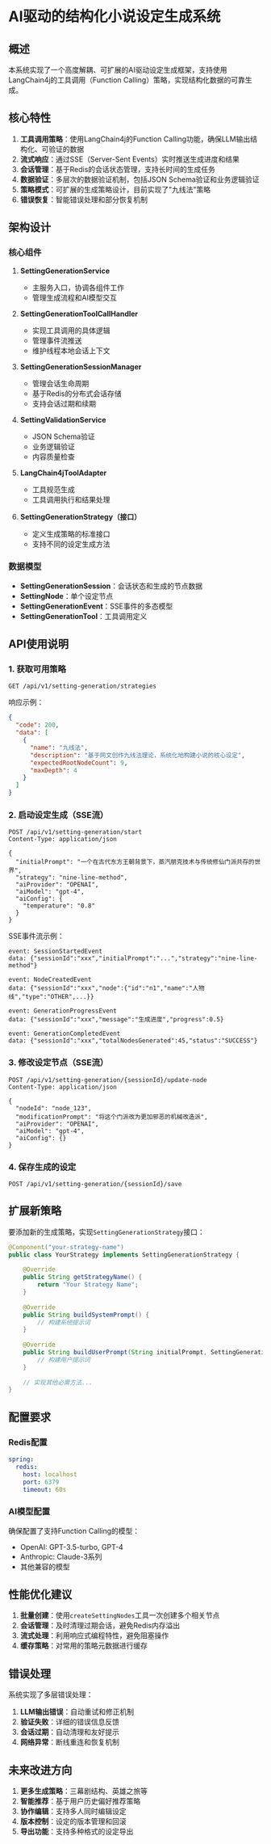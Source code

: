 # AI驱动的结构化小说设定生成系统

## 概述

本系统实现了一个高度解耦、可扩展的AI驱动设定生成框架，支持使用LangChain4j的工具调用（Function Calling）策略，实现结构化数据的可靠生成。

## 核心特性

1. **工具调用策略**：使用LangChain4j的Function Calling功能，确保LLM输出结构化、可验证的数据
2. **流式响应**：通过SSE（Server-Sent Events）实时推送生成进度和结果
3. **会话管理**：基于Redis的会话状态管理，支持长时间的生成任务
4. **数据验证**：多层次的数据验证机制，包括JSON Schema验证和业务逻辑验证
5. **策略模式**：可扩展的生成策略设计，目前实现了"九线法"策略
6. **错误恢复**：智能错误处理和部分恢复机制

## 架构设计

### 核心组件

1. **SettingGenerationService**
   - 主服务入口，协调各组件工作
   - 管理生成流程和AI模型交互

2. **SettingGenerationToolCallHandler**
   - 实现工具调用的具体逻辑
   - 管理事件流推送
   - 维护线程本地会话上下文

3. **SettingGenerationSessionManager**
   - 管理会话生命周期
   - 基于Redis的分布式会话存储
   - 支持会话过期和续期

4. **SettingValidationService**
   - JSON Schema验证
   - 业务逻辑验证
   - 内容质量检查

5. **LangChain4jToolAdapter**
   - 工具规范生成
   - 工具调用执行和结果处理

6. **SettingGenerationStrategy（接口）**
   - 定义生成策略的标准接口
   - 支持不同的设定生成方法

### 数据模型

- **SettingGenerationSession**：会话状态和生成的节点数据
- **SettingNode**：单个设定节点
- **SettingGenerationEvent**：SSE事件的多态模型
- **SettingGenerationTool**：工具调用定义

## API使用说明

### 1. 获取可用策略

```http
GET /api/v1/setting-generation/strategies
```

响应示例：
```json
{
  "code": 200,
  "data": [
    {
      "name": "九线法",
      "description": "基于网文创作九线法理论，系统化地构建小说的核心设定",
      "expectedRootNodeCount": 9,
      "maxDepth": 4
    }
  ]
}
```

### 2. 启动设定生成（SSE流）

```http
POST /api/v1/setting-generation/start
Content-Type: application/json

{
  "initialPrompt": "一个在古代东方王朝背景下，蒸汽朋克技术与传统修仙门派共存的世界",
  "strategy": "nine-line-method",
  "aiProvider": "OPENAI",
  "aiModel": "gpt-4",
  "aiConfig": {
    "temperature": "0.8"
  }
}
```

SSE事件流示例：
```
event: SessionStartedEvent
data: {"sessionId":"xxx","initialPrompt":"...","strategy":"nine-line-method"}

event: NodeCreatedEvent
data: {"sessionId":"xxx","node":{"id":"n1","name":"人物线","type":"OTHER",...}}

event: GenerationProgressEvent
data: {"sessionId":"xxx","message":"生成进度","progress":0.5}

event: GenerationCompletedEvent
data: {"sessionId":"xxx","totalNodesGenerated":45,"status":"SUCCESS"}
```

### 3. 修改设定节点（SSE流）

```http
POST /api/v1/setting-generation/{sessionId}/update-node
Content-Type: application/json

{
  "nodeId": "node_123",
  "modificationPrompt": "将这个门派改为更加邪恶的机械改造派",
  "aiProvider": "OPENAI",
  "aiModel": "gpt-4",
  "aiConfig": {}
}
```

### 4. 保存生成的设定

```http
POST /api/v1/setting-generation/{sessionId}/save
```

## 扩展新策略

要添加新的生成策略，实现`SettingGenerationStrategy`接口：

```java
@Component("your-strategy-name")
public class YourStrategy implements SettingGenerationStrategy {
    
    @Override
    public String getStrategyName() {
        return "Your Strategy Name";
    }
    
    @Override
    public String buildSystemPrompt() {
        // 构建系统提示词
    }
    
    @Override
    public String buildUserPrompt(String initialPrompt, SettingGenerationSession session) {
        // 构建用户提示词
    }
    
    // 实现其他必需方法...
}
```

## 配置要求

### Redis配置
```yaml
spring:
  redis:
    host: localhost
    port: 6379
    timeout: 60s
```

### AI模型配置
确保配置了支持Function Calling的模型：
- OpenAI: GPT-3.5-turbo, GPT-4
- Anthropic: Claude-3系列
- 其他兼容的模型

## 性能优化建议

1. **批量创建**：使用`createSettingNodes`工具一次创建多个相关节点
2. **会话管理**：及时清理过期会话，避免Redis内存溢出
3. **流式处理**：利用响应式编程特性，避免阻塞操作
4. **缓存策略**：对常用的策略元数据进行缓存

## 错误处理

系统实现了多层错误处理：

1. **LLM输出错误**：自动重试和修正机制
2. **验证失败**：详细的错误信息反馈
3. **会话过期**：自动清理和友好提示
4. **网络异常**：断线重连和恢复机制

## 未来改进方向

1. **更多生成策略**：三幕剧结构、英雄之旅等
2. **智能推荐**：基于用户历史偏好推荐策略
3. **协作编辑**：支持多人同时编辑设定
4. **版本控制**：设定的版本管理和回滚
5. **导出功能**：支持多种格式的设定导出